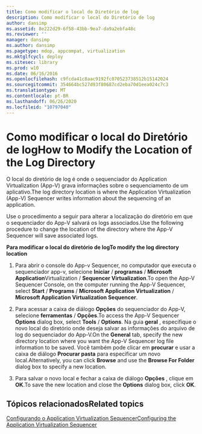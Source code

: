 ```yaml
---
title: Como modificar o local do Diretório de log
description: Como modificar o local do Diretório de log
author: dansimp
ms.assetid: 8e222d29-6f58-43bb-9ea7-da9a2ebfa48c
ms.reviewer: ''
manager: dansimp
ms.author: dansimp
ms.pagetype: mdop, appcompat, virtualization
ms.mktglfcycl: deploy
ms.sitesec: library
ms.prod: w10
ms.date: 06/16/2016
ms.openlocfilehash: c9fcda41c8aac9192fc070523738512b15142024
ms.sourcegitcommit: 354664bc527d93f80687cd2eba70d1eea024c7c3
ms.translationtype: MT
ms.contentlocale: pt-BR
ms.lasthandoff: 06/26/2020
ms.locfileid: "10797040"
---
```

# <span data-ttu-id="8ec4d-103">Como modificar o local do Diretório de log</span><span class="sxs-lookup"><span data-stu-id="8ec4d-103">How to Modify the Location of the Log Directory</span></span>


<span data-ttu-id="8ec4d-104">O local do diretório de log é onde o sequenciador do Application Virtualization (App-V) grava informações sobre o sequenciamento de um aplicativo.</span><span class="sxs-lookup"><span data-stu-id="8ec4d-104">The log directory location is where the Application Virtualization (App-V) Sequencer writes information about the sequencing of an application.</span></span>

<span data-ttu-id="8ec4d-105">Use o procedimento a seguir para alterar a localização do diretório em que o sequenciador do App-V salvará os logs associados.</span><span class="sxs-lookup"><span data-stu-id="8ec4d-105">Use the following procedure to change the location of the directory where the App-V Sequencer will save associated logs.</span></span>

**<span data-ttu-id="8ec4d-106">Para modificar o local do diretório de log</span><span class="sxs-lookup"><span data-stu-id="8ec4d-106">To modify the log directory location</span></span>**

1.  <span data-ttu-id="8ec4d-107">Para abrir o console do App-v Sequencer, no computador que executa o sequenciador app-v, selecione **Iniciar**  /  **programas**  /  **Microsoft Application**Virtualization  /  **Sequencer Virtualization**.</span><span class="sxs-lookup"><span data-stu-id="8ec4d-107">To open the App-V Sequencer Console, on the computer running the App-V Sequencer, select **Start** / **Programs** / **Microsoft Application Virtualization** / **Microsoft Application Virtualization Sequencer**.</span></span>

2.  <span data-ttu-id="8ec4d-108">Para acessar a caixa de diálogo **Opções** do sequenciador do App-V, selecione **ferramentas**  /  **Opções**.</span><span class="sxs-lookup"><span data-stu-id="8ec4d-108">To access the App-V Sequencer **Options** dialog box, select **Tools** / **Options**.</span></span> <span data-ttu-id="8ec4d-109">Na guia **geral** , especifique o novo local do diretório onde deseja salvar as informações do arquivo de log do sequenciador do App-V.</span><span class="sxs-lookup"><span data-stu-id="8ec4d-109">On the **General** tab, specify the new directory location where you want the App-V Sequencer log file information to be saved.</span></span> <span data-ttu-id="8ec4d-110">Você também pode clicar em **procurar** e usar a caixa de diálogo **Procurar pasta** para especificar um novo local.</span><span class="sxs-lookup"><span data-stu-id="8ec4d-110">Alternatively, you can click **Browse** and use the **Browse For Folder** dialog box to specify a new location.</span></span>

3.  <span data-ttu-id="8ec4d-111">Para salvar o novo local e fechar a caixa de diálogo **Opções** , clique em **OK**.</span><span class="sxs-lookup"><span data-stu-id="8ec4d-111">To save the new location and close the **Options** dialog box, click **OK**.</span></span>

## <span data-ttu-id="8ec4d-112">Tópicos relacionados</span><span class="sxs-lookup"><span data-stu-id="8ec4d-112">Related topics</span></span>


[<span data-ttu-id="8ec4d-113">Configurando o Application Virtualization Sequencer</span><span class="sxs-lookup"><span data-stu-id="8ec4d-113">Configuring the Application Virtualization Sequencer</span></span>](configuring-the-application-virtualization-sequencer.md)

 

 





